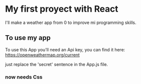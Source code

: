 # My first proyect with React

I'll make a weather app from 0 to improve mi programming skills.

## To use my app

To use this App you'll need an Api key, you can find it here: https://openweathermap.org/current

just replace the 'secret' sentence in the App.js file.

### now needs Css